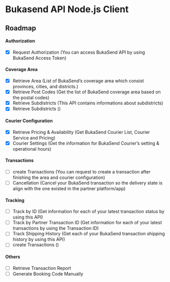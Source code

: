 # Bukasend API Node.js Client

## Roadmap

#### Authorization
- [X] Request Authorization (You can access BukaSend API by using BukaSend Access Token)

#### Coverage Area
- [X] Retrieve Area (List of BukaSend’s coverage area which consist provinces, cities, and districts.)
- [X] Retrieve Post Codes (Get the list of BukaSend coverage area based on the postal codes)
- [X] Retrieve Subdistricts (This API contains informations about subdistricts)
- [X] Retrieve Subdistricts ()

#### Courier Configuration
- [X] Retrieve Pricing & Availability (Get BukaSend Courier List, Courier Service and Pricing)
- [X] Courier Settings (Get the information for BukaSend Courier’s setting & operational hours)

#### Transactions
- [ ] create Transactions (You can request to create a transaction after finishing the area and courier configuration)
- [ ] Cancellation (Cancel your BukaSend transaction so the delivery state is align with the one existed in the partner platform/app)

#### Tracking
- [ ] Track by ID (Get information for each of your latest transaction status by using this API)
- [ ] Track by Partner Transaction ID (Get information for each of your latest transactions by using the Transaction ID)
- [ ] Track Shipping History (Get each of your BukaSend transaction shipping history by using this API)
- [ ] create Transactions ()

#### Others
- [ ] Retrieve Transaction Report
- [ ] Generate Booking Code Manually